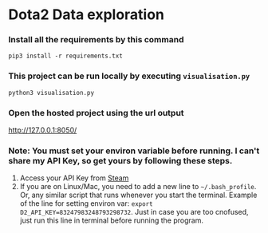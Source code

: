 # Dota2 Data exploration

### Install all the requirements by this command
```
pip3 install -r requirements.txt
```

### This project can be run locally by executing `visualisation.py`
```
python3 visualisation.py
```

### Open the hosted project using the url output
http://127.0.0.1:8050/

### Note: You must set your environ variable before running. I can't share my API Key, so get yours by following these steps.
1.  Access your API Key from [Steam](https://steamcommunity.com/dev/apikey)
2.  If you are on Linux/Mac, you need to add a new line to `~/.bash_profile`. Or, any similar script that runs whenever you start the terminal. Example of the line for setting environ var: `export D2_API_KEY=83247983248793298732`. Just in case you are too cnofused, just run this line in terminal before running the program.
